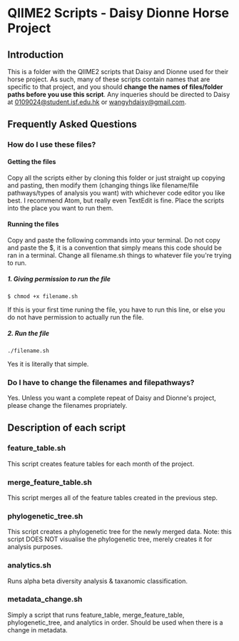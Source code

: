 # QIIME2 Scripts - Daisy Dionne Horse Project
## Introduction
This is a folder with the QIIME2 scripts that Daisy and Dionne used for their horse project. 
As such, many of these scripts contain names that are specific to that project, and you should **change the names of files/folder paths before you use this script**. Any inqueries should be 
directed to Daisy at 0109024@student.isf.edu.hk or wangyhdaisy@gmail.com.

## Frequently Asked Questions
### How do I use these files?
#### Getting the files
Copy all the scripts either by cloning this folder or just straight up copying and pasting, then modify them (changing things like filename/file pathways/types of analysis you 
want) with whichever code editor you like best. I recommend Atom, but really even TextEdit is fine. Place the scripts into the place you want to run them.
#### Running the files
Copy and paste the following commands into your terminal. Do not copy and paste the $, it is a convention that simply means this code should be ran in a terminal. Change all filename.sh
things to whatever file you're trying to run.
##### 1. Giving permission to run the file
```
$ chmod +x filename.sh
```
If this is your first time runing the file, you have to run this line, or else you do not have permission to actually run the file.

##### 2. Run the file
```
./filename.sh
```
Yes it is literally that simple.

### Do I have to change the filenames and filepathways? 
Yes. Unless you want a complete repeat of Daisy and Dionne's project, please change the filenames propriately.

## Description of each script
### feature_table.sh
This script creates feature tables for each month of the project.
### merge_feature_table.sh
This script merges all of the feature tables created in the previous step.
### phylogenetic_tree.sh
This script creates a phylogenetic tree for the newly merged data. Note: this script DOES NOT visualise the phylogenetic tree, merely creates it for analysis purposes.
### analytics.sh
Runs alpha beta diversity analysis & taxanomic classification. 
### metadata_change.sh
Simply a script that runs feature_table, merge_feature_table, phylogenetic_tree, and analytics in order. Should be used when there is a change in metadata.
